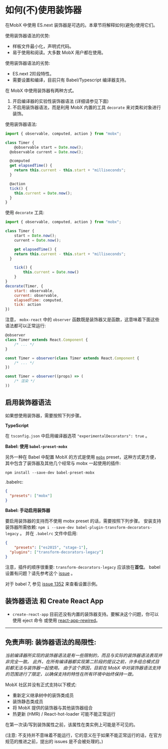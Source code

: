 # 如何(不)使用装饰器

在MobX 中使用 ES.next 装饰器是可选的。本章节将解释如何(避免)使用它们。

使用装饰器语法的优势:

* 样板文件最小化，声明式代码。
* 易于使用和阅读。大多数 MobX 用户都在使用。

使用装饰器语法的劣势:

* ES.next 2阶段特性。
* 需要设置和编译，目前只有 Babel/Typescript 编译器支持。

在 MobX 中使用装饰器有两种方式。

1.  开启编译器的实验性装饰器语法 (详细请参见下面)
2.  不启用装饰器语法，而是利用 MobX 内置的工具 `decorate` 来对类和对象进行装饰。

使用装饰器语法:

```javascript
import { observable, computed, action } from "mobx";

class Timer {
	@observable start = Date.now();
  @observable current = Date.now();

  @computed
  get elapsedTime() {
    return this.current - this.start + "milliseconds";
  }

  @action
  tick() {
    this.current = Date.now();
  }
}
```

使用 `decorate` 工具:

```javascript
import { observable, computed, action } from "mobx";

class Timer {
	start = Date.now();
	current = Date.now();

	get elapsedTime() {
    return this.current - this.start + "milliseconds";
  }

	tick() {
		this.current = Date.now()
	}
}
decorate(Timer, {
	start: observable,
	current: observable,
	elapsedTime: computed,
	tick: action
})
```

注意， `mobx-react` 中的 `observer` 函数既是装饰器又是函数，这意味着下面这些语法都可以正常运行:

```javascript
@observer
class Timer extends React.Component {
	/* ... */
}

const Timer = observer(class Timer extends React.Component {
	/* ... */
})

const Timer = observer((props) => (
	/* 渲染 */
))
```

## 启用装饰器语法

如果想使用装饰器，需要按照下列步骤。

**TypeScript**

在 `tsconfig.json` 中启用编译器选项 `"experimentalDecorators": true` 。

**Babel: 使用 `babel-preset-mobx`**

另外一种在 Babel 中配置 MobX 的方式是使用 [`mobx`](https://github.com/zwhitchcox/babel-preset-mobx) preset，这种方式更方便，其中包含了装饰器及其他几个经常与 mobx 一起使用的插件:

```
npm install --save-dev babel-preset-mobx
```

.babelrc:

```json
{
  "presets": ["mobx"]
}
```

**Babel: 手动启用装饰器**

要启用装饰器的支持而不使用 mobx preset 的话，需要按照下列步骤。
安装支持装饰器所需依赖: `npm i --save-dev babel-plugin-transform-decorators-legacy` 。
并在 `.babelrc` 文件中启用:

```json
{
	"presets": ["es2015", "stage-1"],
  "plugins": ["transform-decorators-legacy"]
}
```

注意，插件的顺序很重要: `transform-decorators-legacy` 应该放在**首位**。
babel 设置有问题？请先参考这个 [issue](https://github.com/mobxjs/mobx/issues/105) 。

对于 babel 7, 参见 [issue 1352](https://github.com/mobxjs/mobx/issues/1352) 来查看设置示例。

## 装饰器语法 和 Create React App

* `create-react-app` 目前还没有内置的装饰器支持。要解决这个问题，你可以使用 eject 命令 或使用 [react-app-rewired](https://github.com/timarney/react-app-rewired/tree/master/packages/react-app-rewire-mobx)。

---

## 免责声明: 装饰器语法的局限性:

_当前编译器所实现的装饰器语法是有一些限制的，而且与实际的装饰器语法表现并非完全一致。
此外，在所有编译器都实现第二阶段的提议之前，许多组合模式目前都无法与装饰器一起使用。
由于这个原因，目前在 MobX 中对装饰器语法支持的范围进行了限定，以确保支持的特性在所有环境中始终保持一致。_

MobX 社区并没有正式支持以下模式:

* 重新定义继承树中的装饰类成员
* 装饰静态类成员
* 将 MobX 提供的装饰器与其他装饰器组合
* 热更新 (HMR) / React-hot-loader 可能不能正常运行

在第一次读/写到装饰属性之前，该属性在类实例上可能是不可见的。

(注意: 不支持并不意味着不能运行，它的意义在于如果不能正常运行的话，在官方规范的推进之前，提出的 issues 是不会被处理的。)
